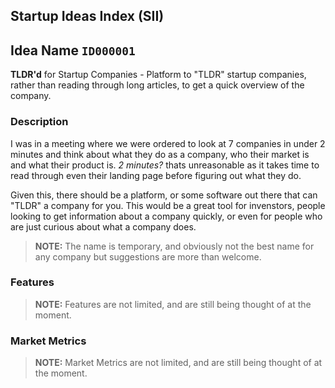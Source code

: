 ## Startup Ideas Index (SII)

## Idea Name `ID000001`

**TLDR'd** for Startup Companies - Platform to "TLDR" startup companies, rather than reading through long articles, to get a quick overview of the company.

### Description

I was in a meeting where we were ordered to look at 7 companies in under 2 minutes and think about what they do as a company, who their market is and what their product is. *2 minutes?* thats unreasonable as it takes time to read through even their landing page before figuring out what they do.

Given this, there should be a platform, or some software out there that can "TLDR" a company for you. This would be a great tool for invenstors, people looking to get information about a company quickly, or even for people who are just curious about what a company does.

> **NOTE:** The name is temporary, and obviously not the best name for any company but suggestions are more than welcome.

### Features

> **NOTE:** Features are not limited, and are still being thought of at the moment.

### Market Metrics

> **NOTE:** Market Metrics are not limited, and are still being thought of at the moment.